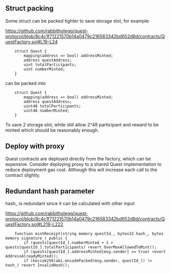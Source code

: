 ## Struct packing

Some struct can be packed tighter to save storage slot, for example:

https://github.com/rabbitholegg/quest-protocol/blob/8c4c1f71221570b14a0479c216583342bd652d8d/contracts/QuestFactory.sol#L19-L24
```
    struct Quest {
        mapping(address => bool) addressMinted;
        address questAddress;
        uint totalParticipants;
        uint numberMinted;
    }
```

can be packed into

```
    struct Quest {
        mapping(address => bool) addressMinted;
        address questAddress;
        uint48 totalParticipants;
        uint48 numberMinted;
    }
```

To save 2 storage slot, while still allow 2^48 participant and reward to be minted which should be reasonably enough.

## Deploy with proxy

Quest contracts are deployed directly from the factory, which can be expensive. Consider deploying proxy to a shared Quest implementation to reduce deployment gas cost. Although this will increase each call to the contract slightly.

## Redundant hash parameter

hash_ is redundant since it can be calculated with other input

https://github.com/rabbitholegg/quest-protocol/blob/8c4c1f71221570b14a0479c216583342bd652d8d/contracts/QuestFactory.sol#L219-L222
```
    function mintReceipt(string memory questId_, bytes32 hash_, bytes memory signature_) public {
        if (quests[questId_].numberMinted + 1 > quests[questId_].totalParticipants) revert OverMaxAllowedToMint();
        if (quests[questId_].addressMinted[msg.sender] == true) revert AddressAlreadyMinted();
        if (keccak256(abi.encodePacked(msg.sender, questId_)) != hash_) revert InvalidHash();
```
